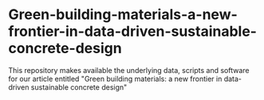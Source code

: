 # Green-building-materials-a-new-frontier-in-data-driven-sustainable-concrete-design
This repository makes available the underlying data, scripts and software for our article entitled "Green building materials: a new frontier in data-driven sustainable concrete design"
